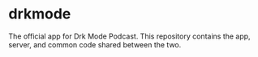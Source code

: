 # drkmode

The official app for Drk Mode Podcast. This repository contains the app, server, and common code shared between the two.